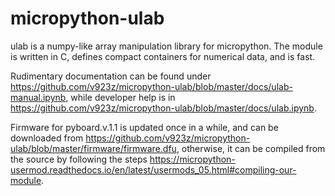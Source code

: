 # micropython-ulab

ulab is a numpy-like array manipulation library for micropython. 
The module is written in C, defines compact containers for numerical 
data, and is fast. 

Rudimentary documentation can be found under
https://github.com/v923z/micropython-ulab/blob/master/docs/ulab-manual.ipynb,
while developer help is in
https://github.com/v923z/micropython-ulab/blob/master/docs/ulab.ipynb.

Firmware for pyboard.v.1.1 is updated once in a while, and can be downloaded
from
https://github.com/v923z/micropython-ulab/blob/master/firmware/firmware.dfu, 
otherwise, it can be compiled from the source by following the steps
https://micropython-usermod.readthedocs.io/en/latest/usermods_05.html#compiling-our-module.



